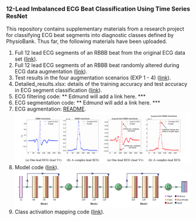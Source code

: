 
### 12-Lead Imbalanced ECG Beat Classification Using Time Series ResNet

This repository contains supplementary materials from a research project for classifying ECG beat segments into diagnostic classes defined by PhysioBank.
Thus far, the following materials have been uploaded.
1. Full 12 lead ECG segments of an RBBB beat from the original ECG data set ([link](supplemental_plots/Figure2)).
2. Full 12 lead ECG segments of an RBBB beat randomly altered during ECG data augmentation ([link](supplemental_plots/Figure3)).
3. Test results in the four augmentation scenarios (EXP 1 - 4) ([link](test_results.md)).
4. Detailed_results.xlsx: details of the training accuracy and test accuracy in ECG segment classification ([link](result_details.xlsx)).
5. ECG filtering code: ** Edmund will add a link here. ***
6. ECG segmentation code: ** Edmund will add a link here. ***
7. ECG augmentation: [README](augmentation/README.md).
  ![AugTest](imgs/rbbb.png)
8. Model code ([link](resnet/resnet.py)).
  ![ResNetArch](imgs/resnet.png)
9. Class activation mapping code ([link](class_activation_map/cam.py)).
